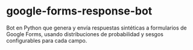 # google-forms-response-bot
Bot en Python que genera y envía respuestas sintéticas a formularios de Google Forms, usando distribuciones de probabilidad y sesgos configurables para cada campo.
